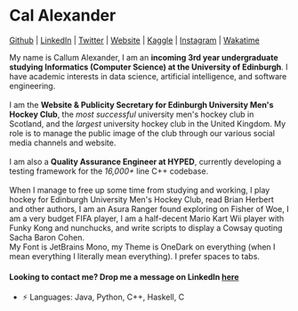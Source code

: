 # Cal Alexander  


[Github](https://github.com/CallumAlexander)
| [LinkedIn](https://www.linkedin.com/in/callum-a-95640013b/)
| [Twitter](https://twitter.com/thecatthatbarks)
| [Website](https://callumalexander.github.io/)
| [Kaggle](https://www.kaggle.com/callumalexander)
| [Instagram](https://www.instagram.com/cal.zander/)
| [Wakatime](https://wakatime.com/@CallumAlexander)

My name is Callum Alexander, I am an **incoming 3rd year undergraduate studying Informatics (Computer Science)
at the University of Edinburgh**. I have academic interests in data science, artificial intelligence, and
software engineering.
<br><br>
I am the **Website & Publicity Secretary for Edinburgh University Men's
Hockey Club**, the *most successful* university men's hockey club in Scotland, and the *largest* university hockey club in the United Kingdom.
My role is to manage the public image of the club through our various social media channels and website. 
<br><br>
I am also a **Quality Assurance Engineer at HYPED**, currently developing a testing
framework for the *16,000+* line C++ codebase.
<br><br>
When I manage to free up some time from studying and working, 
I play hockey for Edinburgh University Men's Hockey Club, read Brian Herbert and other authors, I am an Asura Ranger found exploring on Fisher of Woe, 
I am a very budget FIFA player, I am a half-decent Mario Kart Wii player with Funky Kong and nunchucks, and write scripts to display a 
Cowsay quoting Sacha Baron Cohen.
<br>
My Font is JetBrains Mono, my Theme is OneDark on everything (when I mean everything I literally mean everything). I prefer spaces to tabs.

#### Looking to contact me? Drop me a message on LinkedIn [here](https://www.linkedin.com/in/callum-a-95640013b/)
 -  ⚡ Languages: Java, Python, C++, Haskell, C
